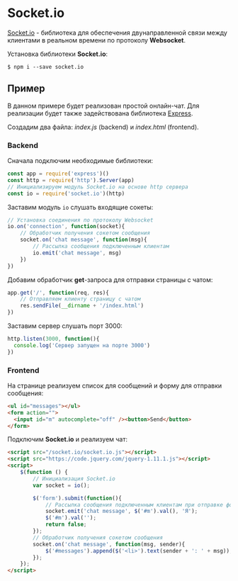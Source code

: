 # Socket.io
[Socket.io](https://socket.io) - библиотека для обеспечения двунаправленной связи между клиентами в реальном времени по протоколу **Websocket**.

Установка библиотеки **Socket.io**:
```
$ npm i --save socket.io
```
## Пример
В данном примере будет реализован простой онлайн-чат. Для реализации будет также задействована библиотека [Express](Express.md).

Создадим два файла: *index.js* (backend) и *index.html* (frontend).
### Backend
Сначала подключим необходимые библиотеки:
```javascript
const app = require('express')()
const http = require('http').Server(app)
// Инициализируем модуль Socket.io на основе http сервера
const io = require('socket.io')(http)
```
Заставим модуль `io` слушать входящие сокеты:
```javascript
// Установка соединения по протоколу Websocket
io.on('connection', function(socket){
	// Обработчик получения сокетом сообщения
	socket.on('chat message', function(msg){
		// Рассылка сообщения подключенным клиентам
    	io.emit('chat message', msg)
  	})
})
```
Добавим обработчик **get**-запроса для отправки страницы с чатом:
```javascript
app.get('/', function(req, res){
	// Отправляем клиенту страницу с чатом
	res.sendFile(__dirname + '/index.html')
})
```
Заставим сервер слушать порт 3000:
```javascript
http.listen(3000, function(){
  console.log('Сервер запущен на порте 3000')
})
```
### Frontend
На странице реализуем список для сообщений и форму для отправки сообщения:
```html
<ul id="messages"></ul>
<form action="">
  <input id="m" autocomplete="off" /><button>Send</button>
</form>
```
Подключим **Socket.io** и реализуем чат:
```html
<script src="/socket.io/socket.io.js"></script>
<script src="https://code.jquery.com/jquery-1.11.1.js"></script>
<script>
  	$(function () {
  		// Инициализация Socket.io
        var socket = io();

        $('form').submit(function(){
        	// Рассылка сообщения подключенным клиентам при отправке формы
          	socket.emit('chat message', $('#m').val(), 'Я');
         	$('#m').val('');
          	return false;
        });
		// Обработчик получения сокетом сообщения
        socket.on('chat message', function(msg, sender){
          	$('#messages').append($('<li>').text(sender + ': ' + msg));
        });
    });
</script>
```

